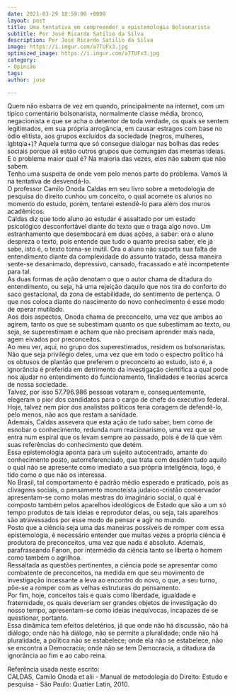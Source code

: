 ```yaml
---
date: 2021-03-29 18:59:00 +0000
layout: post
title: Uma tentativa em compreender a epistemologia Bolsonarista
subtitle: Por José Ricardo Satilio da Silva
description: Por José Ricardo Satilio da Silva
image: https://i.imgur.com/a7TUFx3.jpg
optimized_image: https://i.imgur.com/a7TUFx3.jpg
category:
- Opinião
tags: 
author: jose

---
```

Quem não esbarra de vez em quando, principalmente na internet, com um típico comentário bolsonarista, normalmente classe média, bronco, negacionista e que se acha o detentor de toda verdade, os quais se sentem legitimados, em sua própria arrogância, em causar estragos com base no ódio elitista, aos grupos excluídos da sociedade (negros, mulheres, lgbtqia+)? Aquela turma que só consegue dialogar nas bolhas das redes sociais porque ali estão outros grupos que comungam das mesmas ideias. E o problema maior qual é? Na maioria das vezes, eles não sabem que não sabem.  
Tenho uma suspeita de onde vem pelo menos parte do problema. Vamos lá na tentativa de desvendá-lo.  
 O professor Camilo Onoda Caldas em seu livro sobre a metodologia de pesquisa do direito cunhou um conceito, o qual acomete os alunos no momento do estudo, porém, tentarei estendê-lo para além dos muros acadêmicos.   
 Caldas diz que todo aluno ao estudar é assaltado por um estado psicológico desconfortável diante do texto que o traga algo novo. Um estranhamento que desembocará em duas ações, a saber: ora o aluno despreza o texto, pois entende que tudo o quanto precisa saber, ele já sabe, isto é, o texto torna-se inútil. Ora o aluno não suporta sua falta de entendimento diante da complexidade do assunto tratado, dessa maneira sente-se desanimado, depressivo, cansado, fracassado e até incompetente para tal.  
 As duas formas de ação denotam o que o autor chama de ditadura do entendimento, ou seja, há uma rejeição daquilo que nos tira do conforto do saco gestacional, da zona de estabilidade, do sentimento de pertença. O que nos coloca diante do nascimento do novo conhecimento é esse modo de operar mutilado.  
 Aos dois aspectos, Onoda chama de preconceito, uma vez que ambos ao agirem, tanto os que se subestimam quanto os que subestimam ao texto, ou seja, se superestimam e acham que não precisam aprender mais nada, agem eivados por preconceitos.  
 Ao meu ver, aqui, no grupo dos superestimados, residem os bolsonaristas. Não que seja privilégio deles, uma vez que em todo o espectro político há os obtusos de plantão que preferem o preconceito ao estudo, isto é, a ignorância é preferida em detrimento da investigação científica a qual pode nos ajudar no entendimento do funcionamento, finalidades e teorias acerca de nossa sociedade.   
 Talvez, por isso 57.796.986 pessoas votaram e, consequentemente, elegeram o pior dos candidatos para o cargo de chefe do executivo federal. Hoje, talvez nem pior dos analistas políticos teria coragem de defendê-lo, pelo menos, não aos que restam a sanidade.  
 Ademais, Caldas assevera que esta ação de tudo saber, bem como de esnobar o conhecimento, redunda num reacionarismo, uma vez que se entra num espiral que os levam sempre ao passado, pois é de lá que vêm suas referências do conhecimento que detém.   
 Essa epistemologia aponta para um sujeito autocentrado, amante do conhecimento posto, autorreferenciado, que trata com desdém tudo aquilo o qual não se apresente como imediato a sua própria inteligência, logo, é tido como o que não os interessa.  
 No Brasil, tal comportamento é padrão médio esperado e praticado, pois as clivagens sociais, o pensamento monoteísta judaico-cristão conservador apresentam-se como molas mestras do imaginário social, o qual é composto também pelos aparelhos ideológicos de Estado que são a um só tempo produtos de tais ideias e reprodutor delas, ou seja, tais aparelhos são atravessados por esse modo de pensar e agir no mundo.  
 Posto que a ciência seja uma das maneiras possíveis de romper com essa epistemologia, é necessário entender que muitas vezes a própria ciência é produtora de preconceitos, uma vez que nada é absoluto. Ademais, parafraseando Fanon, por intermédio da ciência tanto se liberta o homem como também o agrilhoa.   
 Ressaltada as questões pertinentes, a ciência pode se apresentar como combatente de preconceitos, na medida em que seu movimento de investigação incessante a leva ao encontro do novo, o que, a seu turno, põe-se a romper com as velhas estruturas do pensamento.  
 Por fim, hoje, conceitos tais e quais como liberdade, igualdade e fraternidade, os quais deveriam ser grandes objetos de investigação do nosso tempo, apresentam-se como ideias inequívocas, incapazes de se questionar, portanto.  
 Essa dinâmica tem efeitos deletérios, já que onde não há discussão, não há diálogo; onde não há diálogo, não se permite a pluralidade; onde não há pluralidade, a política não se estabelece; onde ela não se estabelece, não se encontra a Democracia; onde não se tem Democracia, a ditadura da ignorância ao fim e ao cabo reina.  
 

Referência usada neste escrito:  
 CALDAS, Camilo Onoda et alii - Manual de metodologia do Direito: Estudo e pesquisa - São Paulo: Quatier Latin, 2010.